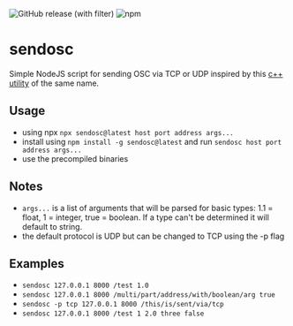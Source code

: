 ![GitHub release (with filter)](https://img.shields.io/github/v/release/jwetzell/sendosc)
![npm](https://img.shields.io/npm/v/sendosc)

# sendosc

Simple NodeJS script for sending OSC via TCP or UDP inspired by this [c++ utility](https://github.com/yoggy/sendosc) of the same name.

## Usage

- using npx `npx sendosc@latest host port address args...`
- install using `npm install -g sendosc@latest` and run `sendosc host port address args...`
- use the precompiled binaries

## Notes

- `args...` is a list of arguments that will be parsed for basic types: 1.1 = float, 1 = integer, true = boolean. If a type can't be determined it will default to string.
- the default protocol is UDP but can be changed to TCP using the -p flag

## Examples

- `sendosc 127.0.0.1 8000 /test 1.0`
- `sendosc 127.0.0.1 8000 /multi/part/address/with/boolean/arg true`
- `sendosc -p tcp 127.0.0.1 8000 /this/is/sent/via/tcp`
- `sendosc 127.0.0.1 8000 /test 1 2.0 three false`
